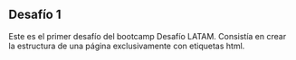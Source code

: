 ## Desafío 1
Este es el primer desafío del bootcamp Desafío LATAM. Consistía en crear la estructura de una página exclusivamente con etiquetas html.